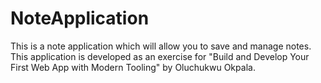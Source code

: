 # NoteApplication
This is a note application which will allow you to save and manage notes. This application is developed as an exercise for "Build and Develop Your First Web App with Modern Tooling" by Oluchukwu Okpala. 
